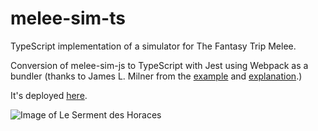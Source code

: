 # melee-sim-ts

TypeScript implementation of a simulator for The Fantasy Trip Melee.

Conversion of melee-sim-js to TypeScript with Jest using Webpack as a bundler (thanks to James L. Milner from the [example](https://github.com/JamesLMilner/webpack-tsc-worker) and [explanation](https://www.jameslmilner.com/post/workers-with-webpack-and-typescript/).)

It's deployed [here](https://fuhrmanator.github.io/melee-sim-ts/www/).

![Image of Le Serment des Horaces](https://upload.wikimedia.org/wikipedia/commons/thumb/3/35/Jacques-Louis_David%2C_Le_Serment_des_Horaces.jpg/1024px-Jacques-Louis_David%2C_Le_Serment_des_Horaces.jpg)
